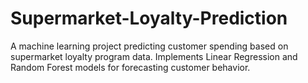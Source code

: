 # Supermarket-Loyalty-Prediction
A machine learning project predicting customer spending based on supermarket loyalty program data. Implements Linear Regression and Random Forest models for forecasting customer behavior.
